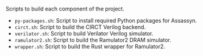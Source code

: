 Scripts to build each component of the project.
- `py-packages.sh`: Script to install required Python packages for Assassyn.
- `circt.sh`: Script to build the CIRCT Verilog backend.
- `verilator.sh`: Script to build Verilator Verilog simulator.
- `ramulator2.sh`: Script to build the Ramulator2 DRAM simulator.
- `wrapper.sh`: Script to build the Rust wrapper for Ramulator2.
